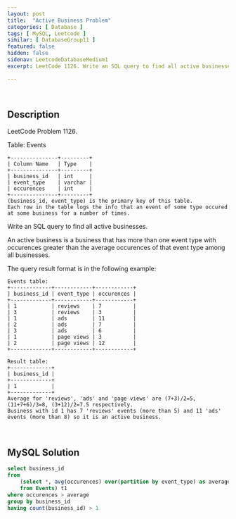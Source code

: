 ```yaml
---
layout: post
title:  "Active Business Problem"
categories: [ Database ]
tags: [ MySQL, Leetcode ]
similar: [ DatabaseGroup11 ]
featured: false
hidden: false
sidenav: LeetcodeDatabaseMedium1
excerpt: LeetCode 1126. Write an SQL query to find all active businesses.

---
```


<br />

## Description

LeetCode Problem 1126. 

Table: Events

```
+---------------+---------+
| Column Name   | Type    |
+---------------+---------+
| business_id   | int     |
| event_type    | varchar |
| occurences    | int     | 
+---------------+---------+
(business_id, event_type) is the primary key of this table.
Each row in the table logs the info that an event of some type occured at some business for a number of times.
```

Write an SQL query to find all active businesses.

An active business is a business that has more than one event type with occurences greater than the average occurences of that event type among all businesses.

The query result format is in the following example:

```
Events table:
+-------------+------------+------------+
| business_id | event_type | occurences |
+-------------+------------+------------+
| 1           | reviews    | 7          |
| 3           | reviews    | 3          |
| 1           | ads        | 11         |
| 2           | ads        | 7          |
| 3           | ads        | 6          |
| 1           | page views | 3          |
| 2           | page views | 12         |
+-------------+------------+------------+

Result table:
+-------------+
| business_id |
+-------------+
| 1           |
+-------------+ 
Average for 'reviews', 'ads' and 'page views' are (7+3)/2=5, (11+7+6)/3=8, (3+12)/2=7.5 respectively.
Business with id 1 has 7 'reviews' events (more than 5) and 11 'ads' events (more than 8) so it is an active business.
```


<br />

## MySQL Solution


```sql
select business_id 
from
    (select *, avg(occurences) over(partition by event_type) as average
    from Events) t1
where occurences > average
group by business_id
having count(business_id) > 1
```
